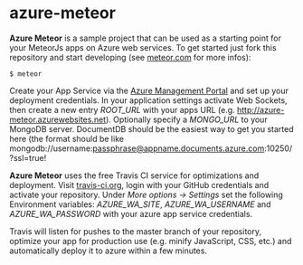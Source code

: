 # azure-meteor
__Azure Meteor__ is a sample project that can be used as a starting point for your MeteorJs apps on Azure web services. To get started just fork this repository and start developing (see [meteor.com](http://meteor.com) for more infos):

```
$ meteor
```

Create your App Service via the [Azure Management Portal](http://portal.azure.com) and set up your deployment credentials. In your application settings activate Web Sockets, then create a new entry _ROOT_URL_ with your apps URL (e.g. http://azure-meteor.azurewebsites.net). Optionally specify a _MONGO_URL_ to your MongoDB server. DocumentDB should be the easiest way to get you started here (the format should be like mongodb://username:passphrase@appname.documents.azure.com:10250/?ssl=true!

__Azure Meteor__ uses the free Travis CI service for optimizations and deployment. Visit [travis-ci.org](http://travis-ci.org), login with your GitHub credentials and activate your repository. Under _More options -> Settings_ set the following Environment variables: _AZURE_WA_SITE_, _AZURE_WA_USERNAME_ and _AZURE_WA_PASSWORD_ with your azure app service credentials.

Travis will listen for pushes to the master branch of your repository, optimize your app for production use (e.g. minify JavaScript, CSS, etc.) and automatically deploy it to azure within a few minutes.
